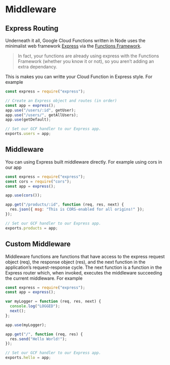 # Middleware

## Express Routing

Underneath it all, Google Cloud Functions written in Node uses the minimalist web framework [Express](https://github.com/expressjs/express) via the [Functions Framework](https://github.com/GoogleCloudPlatform/functions-framework-nodejs).

> In fact, your functions are already using express with the Functions Framework (whether you know it or not), so you aren’t adding an extra dependancy.

This is makes you can writte your Cloud Function in Express style. For example

```js
const express = require("express");

// Create an Express object and routes (in order)
const app = express();
app.use("/users/:id", getUser);
app.use("/users/", getAllUsers);
app.use(getDefault);

// Set our GCF handler to our Express app.
exports.users = app;
```

## Middleware

You can using Express built middleware directly. For example using cors in our app

```js
const express = require("express");
const cors = require("cors");
const app = express();

app.use(cors());

app.get("/products/:id", function (req, res, next) {
  res.json({ msg: "This is CORS-enabled for all origins!" });
});

// Set our GCF handler to our Express app.
exports.products = app;
```

## Custom Middleware

Middleware functions are functions that have access to the express request object (req), the response object (res), and the next function in the application’s request-response cycle. The next function is a function in the Express router which, when invoked, executes the middleware succeeding the current middleware. For example

```js
const express = require("express");
const app = express();

var myLogger = function (req, res, next) {
  console.log("LOGGED");
  next();
};

app.use(myLogger);

app.get("/", function (req, res) {
  res.send("Hello World!");
});

// Set our GCF handler to our Express app.
exports.hello = app;
```
